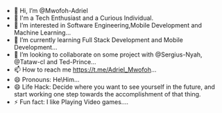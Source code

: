 - 👋 Hi, I’m @Mwofoh-Adriel
- 👀 I'm a Tech Enthusiast and a Curious Individual.
- 👀 I’m interested in Software Engineering,Mobile Development and Machine Learning...
- 🌱 I’m currently learning Full Stack Development and Mobile Development...
- 💞️ I’m looking to collaborate on some project with @Sergius-Nyah, @Tataw-cl and Ted-Prince...
- 📫 How to reach me https://t.me/Adriel_Mwofoh...
- 😄 Pronouns: He\Him...
- 😄 Life Hack: Decide where you want to see yourself in the future, and start working one step towards the accomplishment of that thing.
- ⚡ Fun fact: I like Playing Video games....

<!---
Mwofoh-Adriel/Mwofoh-Adriel is a ✨ special ✨ repository because its `README.md` (this file) appears on your GitHub profile.
You can click the Preview link to take a look at your changes.
--->
